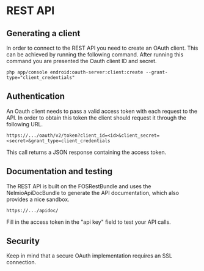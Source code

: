 # REST API

## Generating a client

In order to connect to the REST API you need to create an OAuth client. This
can be achieved by running the following command. After running this command
you are presented the Oauth client ID and secret.

    php app/console endroid:oauth-server:client:create --grant-type="client_credentials"

## Authentication

An Oauth client needs to pass a valid access token with each request to the
API. In order to obtain this token the client should request it through the
following URL.

    https://.../oauth/v2/token?client_id=<id>&client_secret=<secret>&grant_type=client_credentials

This call returns a JSON response containing the access token.

## Documentation and testing

The REST API is built on the FOSRestBundle and uses the NelmioApiDocBundle to
generate the API documentation, which also provides a nice sandbox.

    https://.../apidoc/

Fill in the access token in the "api key" field to test your API calls.

## Security

Keep in mind that a secure OAuth implementation requires an SSL connection.

